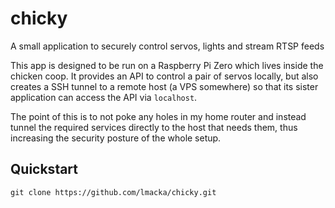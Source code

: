 # chicky
A small application to securely control servos, lights and stream RTSP feeds

This app is designed to be run on a Raspberry Pi Zero which lives inside the chicken coop.  It provides an API to control a pair of servos locally, but also creates a SSH tunnel to a remote host (a VPS somewhere) so that its sister application can access the API via `localhost`.

The point of this is to not poke any holes in my home router and instead tunnel the required services directly to the host that needs them, thus increasing the security posture of the whole setup.

## Quickstart

`git clone https://github.com/lmacka/chicky.git`
